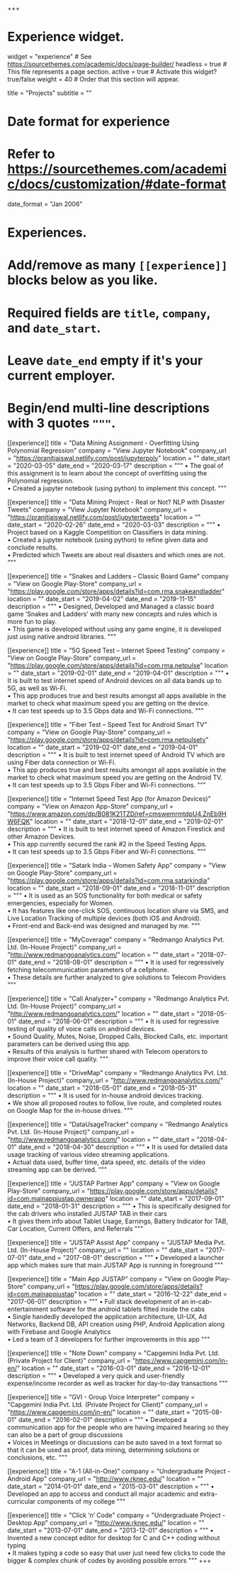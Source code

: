 +++
# Experience widget.
widget = "experience"  # See https://sourcethemes.com/academic/docs/page-builder/
headless = true  # This file represents a page section.
active = true  # Activate this widget? true/false
weight = 40  # Order that this section will appear.

title = "Projects"
subtitle = ""

# Date format for experience
#   Refer to https://sourcethemes.com/academic/docs/customization/#date-format
date_format = "Jan 2006"

# Experiences.
#   Add/remove as many `[[experience]]` blocks below as you like.
#   Required fields are `title`, `company`, and `date_start`.
#   Leave `date_end` empty if it's your current employer.
#   Begin/end multi-line descriptions with 3 quotes `"""`.

[[experience]]
  title = "Data Mining Assignment - Overfitting Using Polynomial Regression"
  company = "View Jupyter Notebook"
  company_url = "https://pranitjaiswal.netlify.com/post/jupyterpoly"
  location = ""
  date_start = "2020-03-05"
  date_end = "2020-03-17"
  description = """
  • The goal of this assignment is to learn about the concept of overfitting using the Polynomial regression.   
  • Created a jupyter notebook (using python) to implement this concept.
  """

[[experience]]
  title = "Data Mining Project - Real or Not? NLP with Disaster Tweets"
  company = "View Jupyter Notebook"
  company_url = "https://pranitjaiswal.netlify.com/post/jupytertweets"
  location = ""
  date_start = "2020-02-26"
  date_end = "2020-03-03"
  description = """
  • Project based on a Kaggle Competition on Classifiers in data mining.   
  • Created a jupyter notebook (using python) to refine given data and conclude results.   
  • Predicted which Tweets are about real disasters and which ones are not.
  """
  
[[experience]]
  title = "Snakes and Ladders – Classic Board Game"
  company = "View on Google Play-Store"
  company_url = "https://play.google.com/store/apps/details?id=com.rma.snakeandladder"
  location = ""
  date_start = "2019-04-02"
  date_end = "2019-11-15"
  description = """
  • Designed, Developed and Managed a classic board game ‘Snakes and Ladders’ with many new concepts and rules which is more fun to play.   
  • This game is developed without using any game engine, it is developed just using native android libraries.
  """

[[experience]]
  title = "5G Speed Test – Internet Speed Testing"
  company = "View on Google Play-Store"
  company_url = "https://play.google.com/store/apps/details?id=com.rma.netpulse"
  location = ""
  date_start = "2019-02-01"
  date_end = "2019-04-01"
  description = """
  • It is built to test internet speed of Android devices on all data bands up to 5G, as well as Wi-Fi.   
  • This app produces true and best results amongst all apps available in the market to check what maximum speed you are getting on the device.   
  • It can test speeds up to 3.5 Gbps data and Wi-Fi connections.
  """

[[experience]]
  title = "Fiber Test – Speed Test for Android Smart TV"
  company = "View on Google Play-Store"
  company_url = "https://play.google.com/store/apps/details?id=com.rma.netpulsetv"
  location = ""
  date_start = "2019-02-01"
  date_end = "2019-04-01"
  description = """
  • It is built to test internet speed of Android TV which are using Fiber data connection or Wi-Fi.   
  • This app produces true and best results amongst all apps available in the market to check what maximum speed you are getting on the Android TV.   
  • It can test speeds up to 3.5 Gbps Fiber and Wi-Fi connections.
  """
  
  [[experience]]
  title = "Internet Speed Test App (for Amazon Devices)"
  company = "View on Amazon App-Store"
  company_url = "https://www.amazon.com/dp/B081K21TZD/ref=cmswemrmtdpU4.ZnEb9HW6FQK"
  location = ""
  date_start = "2018-12-01"
  date_end = "2019-02-01"
  description = """
  • It is built to test internet speed of Amazon Firestick and other Amazon Devices.   
  • This app currently secured the rank #2 in the Speed Testing Apps.   
  • It can test speeds up to 3.5 Gbps Fiber and Wi-Fi connections.
  """
  
  [[experience]]
  title = "Satark India – Women Safety App"
  company = "View on Google Play-Store"
  company_url = "https://play.google.com/store/apps/details?id=com.rma.satarkindia"
  location = ""
  date_start = "2018-09-01"
  date_end = "2018-11-01"
  description = """
  • It is used as an SOS functionality for both medical or safety emergencies, especially for Women.   
  • It has features like one-click SOS, continuous location share via SMS, and Live Location Tracking of multiple devices (both iOS and Android).   
  • Front-end and Back-end was designed and managed by me.
  """
  
  [[experience]]
  title = "MyCoverage"
  company = "Redmango Analytics Pvt. Ltd. (In-House Project)"
  company_url = "http://www.redmangoanalytics.com/"
  location = ""
  date_start = "2018-07-01"
  date_end = "2018-08-01"
  description = """
  • It is used for regressively fetching telecommunication parameters of a cellphone.   
  • These details are further analyzed to give solutions to Telecom Providers
  """
  
   [[experience]]
  title = "Call Analyzer+"
  company = "Redmango Analytics Pvt. Ltd. (In-House Project)"
  company_url = "http://www.redmangoanalytics.com/"
  location = ""
  date_start = "2018-05-01"
  date_end = "2018-06-01"
  description = """
  • It is used for regressive testing of quality of voice calls on android devices.   
  • Sound Quality, Mutes, Noise, Dropped Calls, Blocked Calls, etc. important parameters can be derived using this app.   
  • Results of this analysis is further shared with Telecom operators to improve their voice call quality.
  """
  
   [[experience]]
  title = "DriveMap"
  company = "Redmango Analytics Pvt. Ltd. (In-House Project)"
  company_url = "http://www.redmangoanalytics.com/"
  location = ""
  date_start = "2018-05-01"
  date_end = "2018-05-31"
  description = """
  • It is used for in-house android devices tracking.   
  • We show all proposed routes to follow, live route, and completed routes on Google Map for the in-house drives.
  """
  
  [[experience]]
  title = "DataUsageTracker"
  company = "Redmango Analytics Pvt. Ltd. (In-House Project)"
  company_url = "http://www.redmangoanalytics.com/"
  location = ""
  date_start = "2018-04-01"
  date_end = "2018-04-30"
  description = """
  • It is used for detailed data usage tracking of various video streaming applications.   
  • Actual data used, buffer time, data speed, etc. details of the video streaming app can be derived.
  """
  
   [[experience]]
  title = "JUSTAP Partner App"
  company = "View on Google Play-Store"
  company_url = "https://play.google.com/store/apps/details?id=com.mainappjustap.ownerapp"
  location = ""
  date_start = "2017-09-01"
  date_end = "2018-01-31"
  description = """
  • This is specifically designed for the cab drivers who installed JUSTAP TAB in their cars   
  • It gives them info about Tablet Usage, Earnings, Battery Indicator for TAB, Car Location, Current Offers, and Referrals
  """
  
  [[experience]]
  title = "JUSTAP Assist App"
  company = "JUSTAP Media Pvt. Ltd. (In-House Project)"
  company_url = ""
  location = ""
  date_start = "2017-07-01"
  date_end = "2017-08-01"
  description = """
  • Developed a launcher app which makes sure that main JUSTAP App is running in foreground
  """
   
   [[experience]]
  title = "Main App JUSTAP"
  company = "View on Google Play-Store"
  company_url = "https://play.google.com/store/apps/details?id=com.mainappjustap"
  location = ""
  date_start = "2016-12-22"
  date_end = "2017-06-01"
  description = """
  • Full stack development of an in-cab-entertainment software for the android tablets fitted inside the cabs   
  • Single handedly developed the application architecture, UI-UX, Ad Networks, Backend DB, API creation using PHP, Android Application along with Firebase and Google Analytics   
  • Led a team of 3 developers for further improvements in this app
  """
  
  [[experience]]
  title = "Note Down"
  company = "Capgemini India Pvt. Ltd. (Private Project for Client)"
  company_url = "https://www.capgemini.com/in-en/"
  location = ""
  date_start = "2016-03-01"
  date_end = "2016-12-01"
  description = """
  • Developed a very quick and user-friendly expense/income recorder as well as tracker for day-to-day transactions
  """
  
  [[experience]]
  title = "GVI - Group Voice Interpreter"
  company = "Capgemini India Pvt. Ltd. (Private Project for Client)"
  company_url = "https://www.capgemini.com/in-en/"
  location = ""
  date_start = "2015-08-01"
  date_end = "2016-02-01"
  description = """
  • Developed a communication app for the people who are having impaired hearing so they can also be a part of group discussions   
  • Voices in Meetings or discussions can be auto saved in a text format so that it can be used as proof, data mining, determining solutions or conclusions, etc.
  """
  
  [[experience]]
  title = "A-1 (All-in-One)"
  company = "Undergraduate Project - Android App"
  company_url = "http://www.rknec.edu/"
  location = ""
  date_start = "2014-01-01"
  date_end = "2015-03-01"
  description = """
  • Developed an app to access and conduct all major academic and extra-curricular components of my college
  """
  
   [[experience]]
  title = "Click ‘n’ Code"
  company = "Undergraduate Project - Desktop App"
  company_url = "http://www.rknec.edu/"
  location = ""
  date_start = "2013-07-01"
  date_end = "2013-12-01"
  description = """
  • Invented a new concept editor for desktop for C and C++ coding without typing   
  • It makes typing a code so easy that user just need few clicks to code the bigger & complex chunk of codes by avoiding possible errors
  """
+++
